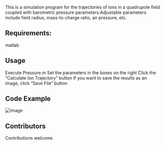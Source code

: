 This is a simulation program for the trajectories of ions in a quadrupole field coupled with barometric pressure parameters.Adjustable parameters include field radius, mass-to-charge ratio, air pressure, etc.
## Requirements:
matlab
## Usage
Execute Pressure.m
Set the parameters in the boxes on the right
Click the “Calculate Ion Trajectory” button
If you want to save the results as an image, click “Save File” button
## Code Example
![image](https://github.com/Nectar2/matlab/assets/157119290/fd92c1e8-b5f5-478f-9cbc-0dddd301d304)
## Contributors
Contributions welcome.
